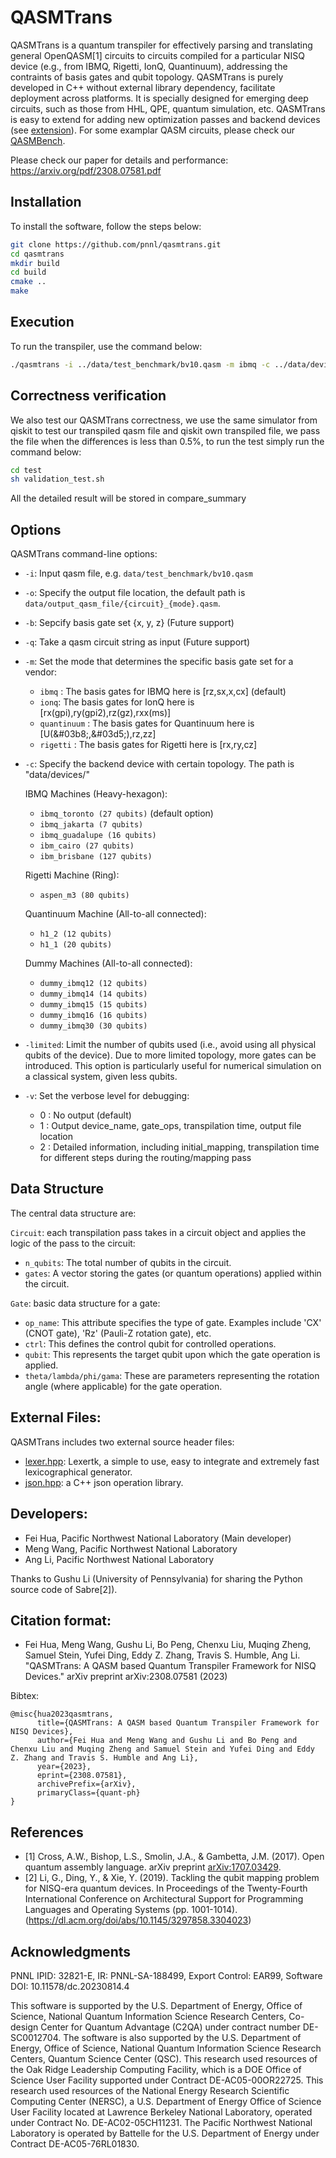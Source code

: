 # QASMTrans
QASMTrans is a quantum transpiler for effectively parsing and translating general OpenQASM[1] circuits to
circuits compiled for a particular NISQ device (e.g., from IBMQ, Rigetti, IonQ, Quantinuum), addressing
the contraints of basis gates and qubit topology. QASMTrans is purely developed in C++ without external
library dependency, facilitate deployment across platforms. It is specially designed for emerging deep
circuits, such as those from HHL, QPE, quantum simulation, etc. QASMTrans is easy to extend for adding 
new optimization passes and backend devices (see [extension](passes/README.md)). For some examplar 
QASM circuits, please check our [QASMBench](https://github.com/pnnl/qasmbench).

Please check our paper for details and performance: https://arxiv.org/pdf/2308.07581.pdf


## Installation
To install the software, follow the steps below:

```bash
git clone https://github.com/pnnl/qasmtrans.git
cd qasmtrans
mkdir build
cd build
cmake ..
make 
```

## Execution
To run the transpiler, use the command below:

```bash
./qasmtrans -i ../data/test_benchmark/bv10.qasm -m ibmq -c ../data/devices/ibmq_toronto.json -v 1
```

## Correctness verification
We also test our QASMTrans correctness, we use the same simulator from qiskit to test our transpiled qasm file and qiskit own transpiled file, we pass the file when the differences is less than 0.5%, to run the test simply run the command below:

```bash
cd test
sh validation_test.sh
```

All the detailed result will be stored in compare_summary
## Options
QASMTrans command-line options:

- `-i`: Input qasm file, e.g.  `data/test_benchmark/bv10.qasm`    

- `-o`: Specify the output file location, the default path is `data/output_qasm_file/{circuit}_{mode}.qasm`.

- `-b`: Sepcify basis gate set {x, y, z} (Future support) 

- `-q`: Take a qasm circuit string as input (Future support)

- `-m`: Set the mode that determines the specific basis gate set for a vendor:
  - `ibmq` : The basis gates for IBMQ here is [rz,sx,x,cx] (default)
  - `ionq`:  The basis gates for IonQ here is [rx(gpi),ry(gpi2),rz(gz),rxx(ms)] 
  - `quantinuum` : The basis gates for Quantinuum here is [U(&#03b8;,&#03d5;),rz,zz]
  - `rigetti` : The basis gates for Rigetti here is [rx,ry,cz] 

- `-c`: Specify the backend device with certain topology. The path is "data/devices/"

    IBMQ Machines (Heavy-hexagon):
    
    - `ibmq_toronto (27 qubits)` (default option)
    - `ibmq_jakarta (7 qubits)`
    - `ibmq_guadalupe (16 qubits)`
    - `ibm_cairo (27 qubits)`
    - `ibm_brisbane (127 qubits)`

    Rigetti Machine (Ring):
    - `aspen_m3 (80 qubits)`

    Quantinuum Machine (All-to-all connected):
    - `h1_2 (12 qubits)`
    - `h1_1 (20 qubits)` 
    
    Dummy Machines (All-to-all connected):
    
    - `dummy_ibmq12 (12 qubits)`
    - `dummy_ibmq14 (14 qubits)`
    - `dummy_ibmq15 (15 qubits)`
    - `dummy_ibmq16 (16 qubits)`
    - `dummy_ibmq30 (30 qubits)` 

- `-limited`: Limit the number of qubits used (i.e., avoid using all physical qubits of the device). Due to more limited topology, more gates can be introduced. This option is
particularly useful for numerical simulation on a classical system, given less qubits.

- `-v`: Set the verbose level for debugging:
  - 0 : No output (default)
  - 1 : Output device_name, gate_ops, transpilation time, output file location
  - 2 : Detailed information, including initial_mapping, transpilation time for different steps during the routing/mapping pass

## Data Structure
The central data structure are:

`Circuit`: each transpilation pass takes in a circuit object and applies the logic of the pass to the circuit:
- `n_qubits`: The total number of qubits in the circuit.
- `gates`: A vector storing the gates (or quantum operations) applied within the circuit.

`Gate`: basic data structure for a gate:
- `op_name`: This attribute specifies the type of gate. Examples include 'CX' (CNOT gate), 'Rz' (Pauli-Z rotation gate), etc.
- `ctrl`: This defines the control qubit for controlled operations.
- `qubit`: This represents the target qubit upon which the gate operation is applied.
- `theta/lambda/phi/gama`: These are parameters representing the rotation angle (where applicable) for the gate operation.

## External Files:
QASMTrans includes two external source header files:
- [lexer.hpp](https://github.com/ArashPartow/lexertk): Lexertk, a simple to use, easy to integrate and extremely fast lexicographical generator.
- [json.hpp](https://github.com/nlohmann/json): a C++ json operation library.

## Developers:
- Fei Hua, Pacific Northwest National Laboratory (Main developer)
- Meng Wang, Pacific Northwest National Laboratory
- Ang Li, Pacific Northwest National Laboratory

Thanks to Gushu Li (University of Pennsylvania) for sharing the Python source code of Sabre[2]).


## Citation format:

- Fei Hua, Meng Wang, Gushu Li, Bo Peng, Chenxu Liu, Muqing Zheng, Samuel Stein, Yufei Ding, Eddy Z. Zhang, Travis S. Humble, Ang Li. "QASMTrans: A QASM based Quantum Transpiler Framework for NISQ Devices." arXiv preprint arXiv:2308.07581 (2023)

Bibtex:
```text
@misc{hua2023qasmtrans,
      title={QASMTrans: A QASM based Quantum Transpiler Framework for NISQ Devices}, 
      author={Fei Hua and Meng Wang and Gushu Li and Bo Peng and Chenxu Liu and Muqing Zheng and Samuel Stein and Yufei Ding and Eddy Z. Zhang and Travis S. Humble and Ang Li},
      year={2023},
      eprint={2308.07581},
      archivePrefix={arXiv},
      primaryClass={quant-ph}
}
```

## References
- [1] Cross, A.W., Bishop, L.S., Smolin, J.A., & Gambetta, J.M. (2017). Open quantum assembly language. arXiv preprint [arXiv:1707.03429](https://arxiv.org/abs/1707.03429).
- [2] Li, G., Ding, Y., & Xie, Y. (2019). Tackling the qubit mapping problem for NISQ-era quantum devices. In Proceedings of the Twenty-Fourth International Conference on Architectural Support for Programming Languages and Operating Systems (pp. 1001-1014).(https://dl.acm.org/doi/abs/10.1145/3297858.3304023)

## Acknowledgments
PNNL IPID: 32821-E, IR: PNNL-SA-188499, Export Control: EAR99, Software DOI: 10.11578/dc.20230814.4

This software is supported by the U.S. Department of Energy, Office of Science, National Quantum Information Science Research Centers,
Co-design Center for Quantum Advantage (C2QA) under contract number DE-SC0012704. The software is also supported by the U.S. 
Department of Energy, Office of Science, National Quantum Information Science Research Centers, Quantum Science Center (QSC). This research used
resources of the Oak Ridge Leadership Computing Facility, which is a DOE Office of Science User Facility supported under Contract 
DE-AC05-00OR22725. This research used resources of the National Energy Research Scientific Computing Center (NERSC), a U.S. Department of Energy 
Office of Science User Facility located at Lawrence Berkeley National Laboratory, operated under Contract No. DE-AC02-05CH11231. The Pacific 
Northwest National Laboratory is operated by Battelle for the U.S. Department of Energy under Contract DE-AC05-76RL01830.


